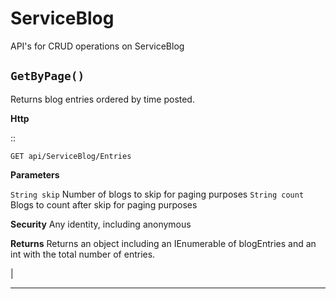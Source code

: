 ServiceBlog
=======================================================

API's for CRUD operations on ServiceBlog

``GetByPage()``
--------------------------------------------------------------------

Returns blog entries ordered by time posted.

**Http**

::

	GET api/ServiceBlog/Entries

**Parameters**

``String skip``
	Number of blogs to skip for paging purposes
``String count``
	Blogs to count after skip for paging purposes

**Security**
	Any identity, including anonymous

**Returns**
	Returns an object including an IEnumerable of blogEntries and an int with the total number of entries.



|

**********************


